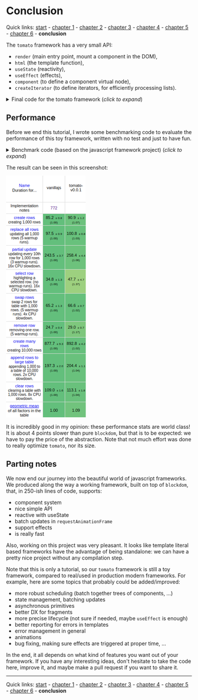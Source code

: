# Conclusion

Quick links: [start](readme.md) - [chapter 1](part1.md) - [chapter 2](part2.md) - [chapter 3](part3.md) - [chapter 4](part4.md) - [chapter 5](part5.md) - [chapter 6](part6.md) - **conclusion**

The `tomato` framework has a very small API:

- `render` (main entry point, mount a component in the DOM),
- `html` (the template function),
- `useState` (reactivity),
- `useEffect` (effects),
- `component` (to define a component virtual node),
- `createIterator` (to define iterators, for efficiently processing lists).

<details>
  <summary>Final code for the tomato framework (<i>click to expand</i>)</summary>
  <!-- have to be followed by an empty line! -->

```js
// Component
let currentVNode = null;

class VComponent {
  constructor(C, props) {
    this.C = C;
    this.instance = null;
    this.props = props;
    this.isDestroyed = false;
    this.isParent = false;
    this.effects = [];
  }

  mount(parent, afterNode) {
    currentVNode = this;
    this.instance = this.C();
    this.node = this.instance(this.props);
    this.node.mount(parent, afterNode);
    this.isParent = currentVNode !== this;
  }

  moveBefore(other, afterNode) {
    this.node.moveBefore(other ? other.node : null, afterNode);
  }

  patch() {
    if (!this.isDestroyed) {
      let current = currentVNode;
      let dirtyEffects = this.effects.filter((e) => e.checkDirty());
      this.node.patch(this.instance(this.props), this.isParent);
      for (let effect of dirtyEffects) {
        effect.perform();
      }
      this.isParent = this.isParent || current === currentVNode;
    }
  }

  beforeRemove() {
    for (let effect of this.effects) {
      effect.cleanup();
    }
    this.node.beforeRemove();
    this.isDestroyed = true;
  }

  remove() {
    this.node.remove();
  }

  firstNode() {
    return this.node.firstNode();
  }
}

function component(C, props) {
  return new VComponent(C, props);
}

// render function

function render(Comp, target) {
  let vnode = new VComponent(Comp);
  vnode.mount(target);
}

// html tagged template

let cache = new WeakMap();

function html(strings, ...args) {
  let template = cache.get(strings);
  if (!template) {
    template = compileTemplate(strings, args);
    cache.set(strings, template);
  }
  return template(args);
}

// template compiler

function compileTemplate(strings, args) {
  let dataIdx = [];
  let childrenIdx = [];
  let blockDescription = strings
    .map((str, index) => {
      let arg = args[index];
      if (arg !== undefined) {
        if (str.endsWith("=")) {
          // either a handler, a ref or an attribute
          let i = dataIdx.push(index) - 1;
          let match = str.match(/\b(\w+)=$/);
          let prefix = str.slice(0, -match[0].length);
          if (match[1].startsWith("on")) {
            let event = match[1].slice(2).toLowerCase();
            return `${prefix}block-handler-${i}="${event}"`;
          } else if (match[1] === "ref") {
            return `${prefix}block-ref="${i}"`;
          } else {
            return `${prefix}block-attribute-${i}="${match[1]}"`;
          }
        }
        if (typeof arg === "object" || arg === null) {
          let i = childrenIdx.push(index) - 1;
          return str + `<block-child-${i}/>`;
        } else {
          let i = dataIdx.push(index) - 1;
          return str + `<block-text-${i}/>`;
        }
      }
      return str;
    })
    .join("");
  let block = createBlock(blockDescription);
  return function template(args) {
    let data = dataIdx.map((i) => args[i]);
    let children = childrenIdx.map((i) => args[i]);
    return block(data, children);
  };
}

// scheduler

let pendingRenderings = new Set();

function scheduleRendering(fn) {
  if (!pendingRenderings.size) {
    requestAnimationFrame(() => {
      for (let vnode of pendingRenderings) {
        vnode.patch();
      }
      pendingRenderings.clear();
    });
  }
  pendingRenderings.add(fn);
}

// reactivity

function useState(value) {
  let vnode = currentVNode;

  let state = () => value;
  let setState = (newValue) => {
    value = newValue;
    scheduleRendering(vnode);
  };
  return [state, setState];
}

// effects management

const NO_OP = () => {};

class Effect {
  constructor(effect, depsFn = NO_OP) {
    this.fn = effect;
    this.depsFn = depsFn;
    this.deps = this.depsFn() || [];
    this.perform();
  }
  checkDirty() {
    let deps = this.deps;
    let newDeps = this.depsFn() || [];
    const isDirty = newDeps.some((val, i) => val !== deps[i]);
    if (isDirty) {
      this.deps = newDeps;
      this.cleanup();
    }
    return isDirty;
  }
  perform() {
    this.cleanup = this.fn() || NO_OP;
  }
}

function useEffect(effect, depsFn) {
  currentVNode.effects.push(new Effect(effect, depsFn));
}

// iterators

function createIterator(key, elemFn, depsFn) {
  if (!depsFn) {
    return function iterate(elems) {
      return list(
        elems.map((elem) => {
          let node = elemFn(elem);
          node.key = elem[key];
          return node;
        })
      );
    };
  }
  let cache = {};

  return function iterate(elems) {
    let nextCache = {};
    let result = list(
      elems.map((elem) => {
        let cacheKey = elem[key];
        let deps = depsFn(elem);
        let cachedElem = cache[cacheKey];
        if (cachedElem) {
          let cacheDeps = cachedElem.memo;
          let isSame = true;
          for (let i = 0, l = cacheDeps.length; i < l; i++) {
            if (deps[i] !== cacheDeps[i]) {
              isSame = false;
              break;
            }
          }
          if (isSame) {
            nextCache[cacheKey] = cachedElem;
            return cachedElem;
          }
        }
        let node = elemFn(elem);
        node.key = cacheKey;
        node.memo = deps;
        nextCache[cacheKey] = node;
        return node;
      })
    );
    cache = nextCache;
    return result;
  };
}
```

</details>

## Performance

Before we end this tutorial, I wrote some benchmarking code to evaluate the
performance of this toy framework, written with no test and just to have fun.

<details>
  <summary>Benchmark code (based on the javascript framework project) (<i>click to expand</i>)</summary>

```js
// -----------------------------------------------------------------------------
// data stuff
// -----------------------------------------------------------------------------

let idCounter = 1;
const adjectives = [
    "pretty",
    "large",
    "big",
    "small",
    "tall",
    "short",
    "long",
    "handsome",
    "plain",
    "quaint",
    "clean",
    "elegant",
    "easy",
    "angry",
    "crazy",
    "helpful",
    "mushy",
    "odd",
    "unsightly",
    "adorable",
    "important",
    "inexpensive",
    "cheap",
    "expensive",
    "fancy",
  ],
  colours = [
    "red",
    "yellow",
    "blue",
    "green",
    "pink",
    "brown",
    "purple",
    "brown",
    "white",
    "black",
    "orange",
  ],
  nouns = [
    "table",
    "chair",
    "house",
    "bbq",
    "desk",
    "car",
    "pony",
    "cookie",
    "sandwich",
    "burger",
    "pizza",
    "mouse",
    "keyboard",
  ];

function _random(max) {
  return Math.round(Math.random() * 1000) % max;
}

function buildData(count) {
  let data = new Array(count);
  for (let i = 0; i < count; i++) {
    const label = `${adjectives[_random(adjectives.length)]} ${colours[_random(colours.length)]} ${
      nouns[_random(nouns.length)]
    }`;
    data[i] = {
      id: idCounter++,
      label,
    };
  }
  return data;
}

// -----------------------------------------------------------------------------
// Row pure component
// -----------------------------------------------------------------------------

function Row(row, isSelected, selectRow, removeRow) {
  return html` <tr class=${isSelected ? "danger" : ""}>
    <td class="col-md-1">${row.id}</td>
    <td class="col-md-4">
      <a onClick=${() => selectRow(row.id)}>${row.label}</a>
    </td>
    <td class="col-md-1">
      <a onClick=${() => removeRow(row.id)}>
        <span class="glyphicon glyphicon-remove" aria-hidden="true" />
      </a>
    </td>
    <td class="col-md-6" />
  </tr>`;
}

// -----------------------------------------------------------------------------
// Main component
// -----------------------------------------------------------------------------

function Main() {
  let [rows, setRows] = useState([]);
  let [selectedRowId, setSelectedRowId] = useState(null);

  const run = () => {
    setRows(buildData(1000));
    setSelectedRowId(null);
  };
  const runLots = () => {
    setRows(buildData(10000));
    setSelectedRowId(null);
  };
  const add = () => setRows(rows().concat(buildData(1000)));
  const update = () => {
    let rowList = rows();
    let index = 0,
      len = rowList.length;
    while (index < len) {
      rowList[index].label = rowList[index].label + " !!!";
      index += 10;
    }
    setRows(rowList);
  };
  const clear = () => {
    setRows([]);
    setSelectedRowId(null);
  };
  const swapRows = () => {
    let rowList = rows();
    if (rowList.length > 998) {
      let tmp = rowList[1];
      rowList[1] = rowList[998];
      rowList[998] = tmp;
    }
    setRows(rowList);
  };

  let selectRow = (rowId) => setSelectedRowId(rowId);
  let removeRow = (rowId) => {
    const rowList = rows();
    const index = rowList.findIndex((row) => row.id === rowId);
    rowList.splice(index, 1);
    setRows(rowList);
  };

  let iterator = createIterator(
    "id",
    (row) => Row(row, row.id === selectedRowId(), selectRow, removeRow),
    (row) => [row.id === selectedRowId(), row.label]
  );

  return () => html` <div class="container">
    <div class="jumbotron">
      <div class="row">
        <div class="col-md-6">
          <h1>blockdom test keyed</h1>
        </div>
        <div class="col-md-6">
          <div class="row">
            <div class="col-sm-6 smallpad">
              <button type="button" class="btn btn-primary btn-block" id="run" onClick=${run}>
                Create 1,000 rows
              </button>
            </div>
            <div class="col-sm-6 smallpad">
              <button
                type="button"
                class="btn btn-primary btn-block"
                id="runlots"
                onClick=${runLots}
              >
                Create 10,000 rows
              </button>
            </div>
            <div class="col-sm-6 smallpad">
              <button type="button" class="btn btn-primary btn-block" id="add" onClick=${add}>
                Append 1,000 rows
              </button>
            </div>
            <div class="col-sm-6 smallpad">
              <button type="button" class="btn btn-primary btn-block" id="update" onClick=${update}>
                Update every 10th row
              </button>
            </div>
            <div class="col-sm-6 smallpad">
              <button type="button" class="btn btn-primary btn-block" id="clear" onClick=${clear}>
                Clear
              </button>
            </div>
            <div class="col-sm-6 smallpad">
              <button
                type="button"
                class="btn btn-primary btn-block"
                id="swaprows"
                onClick=${swapRows}
              >
                Swap Rows
              </button>
            </div>
          </div>
        </div>
      </div>
    </div>
    <table class="table table-hover table-striped test-data">
      <tbody>
        ${iterator(rows())}
      </tbody>
    </table>
    <span class="preloadicon glyphicon glyphicon-remove" aria-hidden="true" />
  </div>`;
}

render(Main, document.body);
```

</details>

The result can be seen in this screenshot:

![Benchmark](tomato_benchmark.png "Benchmark")

It is incredibly good in my opinion: these performance stats are world class!
It is about 4 points slower than pure `blockdom`, but that is to be expected:
we have to pay the price of the abstraction. Note that not much effort was done
to really optimize `tomato`, nor its size.

## Parting notes

We now end our journey into the beautiful world of javascript frameworks. We
produced along the way a working framework, built on top of `blockdom`, that,
in 250-ish lines of code, supports:

- component system
- nice simple API
- reactive with useState
- batch updates in `requestAnimationFrame`
- support effects
- is really fast

Also, working on this project was very pleasant. It looks like template literal
based frameworks have the advantage of being standalone: we can have a pretty
nice project without any compilation step.

Note that this is only a tutorial, so our `tomato` framework is still a toy
framework, compared to real/used in production modern frameworks. For example,
here are some topics that probably could be added/improved:

- more robust scheduling (batch together trees of components, ...)
- state management, batching updates
- asynchronous primitives
- better DX for fragments
- more precise lifecycle (not sure if needed, maybe `useEffect` is enough)
- better reporting for errors in templates
- error management in general
- animations
- bug fixing, making sure effects are triggered at proper time, ...

In the end, it all depends on what kind of features you want out of your framework.
If you have any interesting ideas, don't hesitate to take the code here, improve
it, and maybe make a pull request if you want to share it.

---

Quick links: [start](readme.md) - [chapter 1](part1.md) - [chapter 2](part2.md) - [chapter 3](part3.md) - [chapter 4](part4.md) - [chapter 5](part5.md) - [chapter 6](part6.md) - **conclusion**
